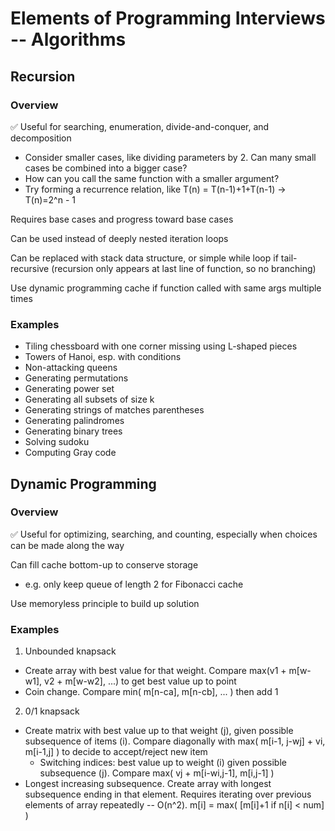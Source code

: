# Elements of Programming Interviews -- Algorithms

## Recursion

### Overview

✅ Useful for searching, enumeration, divide-and-conquer, and decomposition
  * Consider smaller cases, like dividing parameters by 2. Can many small cases be 
  combined into a bigger case?
  * How can you call the same function with a smaller argument?
  * Try forming a recurrence relation, like T(n) = T(n-1)+1+T(n-1) -> T(n)=2^n - 1

Requires base cases and progress toward base cases

Can be used instead of deeply nested iteration loops

Can be replaced with stack data structure, or simple while loop if tail-recursive 
(recursion only appears at last line of function, so no branching)

Use dynamic programming cache if function called with same args multiple times

### Examples

* Tiling chessboard with one corner missing using L-shaped pieces
* Towers of Hanoi, esp. with conditions
* Non-attacking queens
* Generating permutations
* Generating power set
* Generating all subsets of size k
* Generating strings of matches parentheses
* Generating palindromes
* Generating binary trees
* Solving sudoku
* Computing Gray code

## Dynamic Programming

### Overview

✅ Useful for optimizing, searching, and counting, especially when choices can be 
made along the way

Can fill cache bottom-up to conserve storage
  * e.g. only keep queue of length 2 for Fibonacci cache

Use memoryless principle to build up solution

### Examples

1. Unbounded knapsack
  * Create array with best value for that weight. Compare 
  max(v1 + m[w-w1], v2 + m[w-w2], ...) to get best value up to point
  * Coin change. Compare min( m[n-ca], m[n-cb], ... ) then add 1
2. 0/1 knapsack
  * Create matrix with best value up to that weight (j), given possible 
  subsequence of items (i). Compare diagonally with max( m[i-1, j-wj] + 
  vi, m[i-1,j] ) to decide to accept/reject new item
    * Switching indices: best value up to weight (i) given possible subsequence
      (j). Compare max( vj + m[i-wi,j-1], m[i,j-1] )
  * Longest increasing subsequence. Create array with longest subsequence 
  ending in that element. Requires iterating over previous elements of 
  array repeatedly -- O(n^2). m[i] = max( [m[i]+1 if n[i] < num] )
